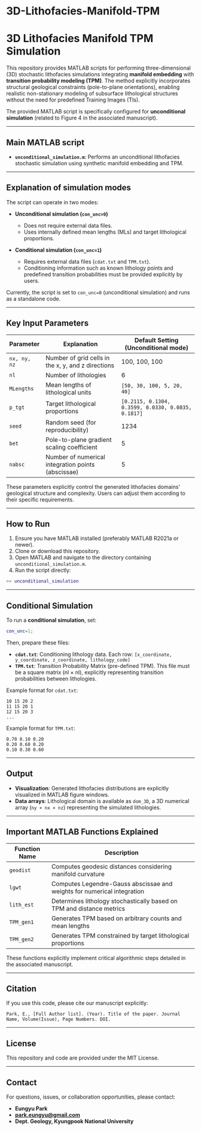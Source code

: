 # 3D-Lithofacies-Manifold-TPM

# 3D Lithofacies Manifold TPM Simulation

This repository provides MATLAB scripts for performing three-dimensional (3D) stochastic lithofacies simulations integrating **manifold embedding** with **transition probability modeling (TPM)**. The method explicitly incorporates structural geological constraints (pole-to-plane orientations), enabling realistic non-stationary modeling of subsurface lithological structures without the need for predefined Training Images (TIs).

The provided MATLAB script is specifically configured for **unconditional simulation** (related to Figure 4 in the associated manuscript).

---

## Main MATLAB script

- **`unconditional_simulation.m`**: Performs an unconditional lithofacies stochastic simulation using synthetic manifold embedding and TPM.

---

## Explanation of simulation modes

The script can operate in two modes:

- **Unconditional simulation (`con_unc=0`)**
  - Does not require external data files.
  - Uses internally defined mean lengths (MLs) and target lithological proportions.

- **Conditional simulation (`con_unc=1`)**
  - Requires external data files (`cdat.txt` and `TPM.txt`).
  - Conditioning information such as known lithology points and predefined transition probabilities must be provided explicitly by users.

Currently, the script is set to `con_unc=0` (unconditional simulation) and runs as a standalone code.

---

## Key Input Parameters

| Parameter   | Explanation                                                     | Default Setting (Unconditional mode) |
|-------------|-----------------------------------------------------------------|--------------------------------------|
| `nx, ny, nz`| Number of grid cells in the x, y, and z directions              | 100, 100, 100                        |
| `nl`        | Number of lithologies                                           | 6                                    |
| `MLengths`  | Mean lengths of lithological units                              | `[50, 30, 100, 5, 20, 40]`           |
| `p_tgt`     | Target lithological proportions                                 | `[0.2115, 0.1304, 0.3599, 0.0330, 0.0835, 0.1817]` |
| `seed`      | Random seed (for reproducibility)                               | 1234                                 |
| `bet`       | Pole-to-plane gradient scaling coefficient                      | 5                                    |
| `nabsc`     | Number of numerical integration points (abscissae)              | 5                                    |

These parameters explicitly control the generated lithofacies domains' geological structure and complexity. Users can adjust them according to their specific requirements.

---

## How to Run

1. Ensure you have MATLAB installed (preferably MATLAB R2021a or newer).
2. Clone or download this repository.
3. Open MATLAB and navigate to the directory containing `unconditional_simulation.m`.
4. Run the script directly:

```matlab
>> unconditional_simulation
```

---

## Conditional Simulation

To run a **conditional simulation**, set:

```matlab
con_unc=1;
```

Then, prepare these files:
- **`cdat.txt`**: Conditioning lithology data. Each row: `[x_coordinate, y_coordinate, z_coordinate, lithology_code]`
- **`TPM.txt`**: Transition Probability Matrix (pre-defined TPM). This file must be a square matrix (nl × nl), explicitly representing transition probabilities between lithologies.

Example format for `cdat.txt`:
```
10 15 20 2
11 15 20 1
12 15 20 3
...
```

Example format for `TPM.txt`:
```
0.70 0.10 0.20
0.20 0.60 0.20
0.10 0.30 0.60
```

---

## Output

- **Visualization**: Generated lithofacies distributions are explicitly visualized in MATLAB figure windows.
- **Data arrays**: Lithological domain is available as `dom_3D`, a 3D numerical array (`ny × nx × nz`) representing the simulated lithologies.

---

## Important MATLAB Functions Explained

| Function Name  | Description                                            |
|----------------|--------------------------------------------------------|
| `geodist`      | Computes geodesic distances considering manifold curvature |
| `lgwt`         | Computes Legendre-Gauss abscissae and weights for numerical integration |
| `lith_est`     | Determines lithology stochastically based on TPM and distance metrics |
| `TPM_gen1`     | Generates TPM based on arbitrary counts and mean lengths |
| `TPM_gen2`     | Generates TPM constrained by target lithological proportions |

These functions explicitly implement critical algorithmic steps detailed in the associated manuscript.

---

## Citation

If you use this code, please cite our manuscript explicitly:

```
Park, E., [Full Author list]. (Year). Title of the paper. Journal Name, Volume(Issue), Page Numbers. DOI.
```

---

## License

This repository and code are provided under the MIT License.

---

## Contact

For questions, issues, or collaboration opportunities, please contact:

- **Eungyu Park**
- **park.eungyu@gmail.com**
- **Dept. Geology, Kyungpook National University**
